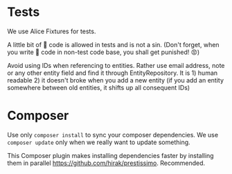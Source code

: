 Tests
=====

We use Alice Fixtures for tests.

A little bit of :poop: code is allowed in tests and is not a sin. (Don't forget, when you write :poop: code in non-test code base, you shall get punished! :rage:)

Avoid using IDs when referencing to entities. Rather use email address, note or any other entity field and find it through EntityRepository. It is 1) human readable 2) it doesn't broke when you add a new entity (if you add an entity somewhere between old entities, it shifts up all consequent IDs)


Composer
========

Use only `composer install` to sync your composer dependencies. We use `composer update` only when we really want to update something.

This Composer plugin makes installing dependencies faster by installing them in parallel https://github.com/hirak/prestissimo. Recommended.